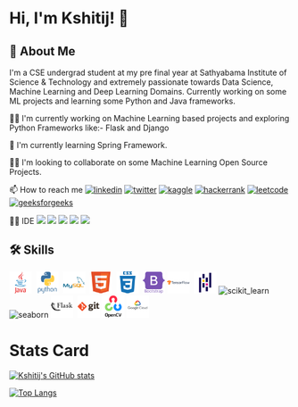 # Hi, I'm Kshitij! 👋
## 🚀 About Me
I'm a CSE undergrad student at my pre final year at Sathyabama Institute of Science & Technology and extremely passionate towards Data Science, Machine Learning and Deep Learning Domains. Currently working on some ML projects and learning some Python and Java frameworks.

👩‍💻 I'm currently working on Machine Learning based projects and exploring Python Frameworks like:- Flask and Django

🧠 I'm currently learning Spring Framework.

👯‍♀️ I'm looking to collaborate on some Machine Learning Open Source Projects.

📫 How to reach me [![linkedin](https://img.shields.io/badge/linkedin-0A66C2?style=for-the-badge&logo=linkedin&logoColor=white)](https://www.linkedin.com/in/kshitij-barnwal-430082200/) [![twitter](https://img.shields.io/badge/twitter-1DA1F2?style=for-the-badge&logo=twitter&logoColor=white)](https://twitter.com/kshibarn) [![kaggle](https://img.shields.io/badge/Kaggle-20BEFF?style=for-the-badge&logo=Kaggle&logoColor=white)](https://www.kaggle.com/kshitijbarnwal) [![hackerrank](https://img.shields.io/badge/-Hackerrank-2EC866?style=for-the-badge&logo=HackerRank&logoColor=white)](https://www.hackerrank.com/kshibarn) [![leetcode](https://img.shields.io/badge/-LeetCode-FFA116?style=for-the-badge&logo=LeetCode&logoColor=black)](https://leetcode.com/kshibarn/) [![geeksforgeeks](https://img.shields.io/badge/GeeksforGeeks-298D46?style=for-the-badge&logo=geeksforgeeks&logoColor=white)](https://auth.geeksforgeeks.org/user/kshitijghaziabad/profile)

👩‍💻 IDE <img src="https://img.shields.io/badge/Visual_Studio_Code-0078D4?style=for-the-badge&logo=visual%20studio%20code&logoColor=white" height="20"/> <img src="https://img.shields.io/badge/PyCharm-000000.svg?&style=for-the-badge&logo=PyCharm&logoColor=white" height="20"/> <img src="https://img.shields.io/badge/Colab-F9AB00?style=for-the-badge&logo=googlecolab&color=525252" height="20"/> <img src="https://img.shields.io/badge/Eclipse-2C2255?style=for-the-badge&logo=eclipse&logoColor=white" height="20"/> <img src="https://img.shields.io/badge/sublime_text-%23575757.svg?&style=for-the-badge&logo=sublime-text&logoColor=important" height="20"/>

## 🛠 Skills
<div>
  <img src="https://github.com/devicons/devicon/blob/master/icons/java/java-original-wordmark.svg" title="Java" alt="Java" width="40" height="40"/>&nbsp;
  <img src="https://github.com/devicons/devicon/blob/master/icons/python/python-original-wordmark.svg" title="Python" alt="Python" width="40" height="40"/>&nbsp;
  <img src="https://github.com/devicons/devicon/blob/master/icons/mysql/mysql-original-wordmark.svg" title="MySQL"  alt="MySQL" width="40" height="40"/>&nbsp;
  <img src="https://github.com/devicons/devicon/blob/master/icons/html5/html5-original.svg" title="HTML5" alt="HTML" width="40" height="40"/>&nbsp;
  <img src="https://github.com/devicons/devicon/blob/master/icons/css3/css3-plain-wordmark.svg"  title="CSS3" alt="CSS" width="40" height="40"/>&nbsp;
  <img src="https://raw.githubusercontent.com/devicons/devicon/master/icons/bootstrap/bootstrap-plain-wordmark.svg" alt="bootstrap" width="40" height="40"/>
  <img src="https://github.com/devicons/devicon/blob/master/icons/tensorflow/tensorflow-original-wordmark.svg" title="Tensorflow" alt="Tensorflow" width="40" height="40"/>&nbsp;
  <img src="https://raw.githubusercontent.com/devicons/devicon/2ae2a900d2f041da66e950e4d48052658d850630/icons/pandas/pandas-original.svg" alt="pandas" width="40" height="40"/>
  <img src="https://upload.wikimedia.org/wikipedia/commons/0/05/Scikit_learn_logo_small.svg" alt="scikit_learn" width="40" height="40"/>
  <img src="https://seaborn.pydata.org/_images/logo-mark-lightbg.svg" alt="seaborn" width="40" height="40"/>
  <img src="https://github.com/devicons/devicon/blob/master/icons/flask/flask-original-wordmark.svg" title="Flask" alt="Flask" width="40" height="40"/>&nbsp;
  <img src="https://github.com/devicons/devicon/blob/master/icons/git/git-original-wordmark.svg" title="Git" **alt="Git" width="40" height="40"/>
  <img src="https://github.com/devicons/devicon/blob/master/icons/opencv/opencv-original-wordmark.svg" title="OpenCV" **alt="OpenCV" width="40" height="40"/>
  <img src="https://github.com/devicons/devicon/blob/master/icons/googlecloud/googlecloud-original-wordmark.svg" title="GoogleCLoud" **alt="GoogleCloud" width="40" height="40"/>
</div>

# Stats Card
[![Kshitij's GitHub stats](https://github-readme-stats.vercel.app/api?username=kshibarn&show_icons=true&theme=dark)](https://github.com/anuraghazra/github-readme-stats)

[![Top Langs](https://github-readme-stats.vercel.app/api/top-langs/?username=kshibarn&theme=dark)](https://github.com/anuraghazra/github-readme-stats)
